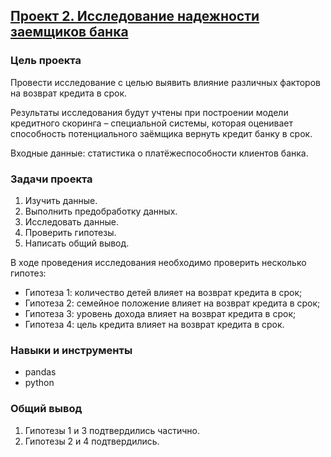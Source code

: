 ## [Проект 2. Исследование надежности заемщиков банка](02-research-on-the-reliability-of-bank-borrowers--data-preprocessing.ipynb)


### Цель проекта

Провести исследование с целью выявить влияние различных факторов на возврат кредита в срок. 

Результаты исследования будут учтены при построении модели кредитного скоринга – специальной системы, которая оценивает способность потенциального заёмщика вернуть кредит банку в срок.

Входные данные: статистика о платёжеспособности клиентов банка.


### Задачи проекта

1. Изучить данные.
2. Выполнить предобработку данных.
3. Исследовать данные.
4. Проверить гипотезы.
5. Написать общий вывод.

В ходе проведения исследования необходимо проверить несколько гипотез:

- Гипотеза 1: количество детей влияет на возврат кредита в срок;
- Гипотеза 2: семейное положение влияет на возврат кредита в срок;
- Гипотеза 3: уровень дохода влияет на возврат кредита в срок;
- Гипотеза 4: цель кредита влияет на возврат кредита в срок.


### Навыки и инструменты

- pandas
- python


### Общий вывод

1. Гипотезы 1 и 3 подтвердились частично.
2. Гипотезы 2 и 4 подтвердились.
